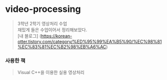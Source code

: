 # video-processing
> 3학년 2학기 영상처리 수업       
> 재밌게 들은 수업이어서 정리해보았다.   
> [내 블로그] (https://korean-otter.tistory.com/category/%ED%95%99%EA%B5%90/%EC%98%81%EC%83%81%EC%B2%98%EB%A6%AC)

   
### 사용한 책
> Visual C++을 이용한 실용 영상처리   
   
   
 
